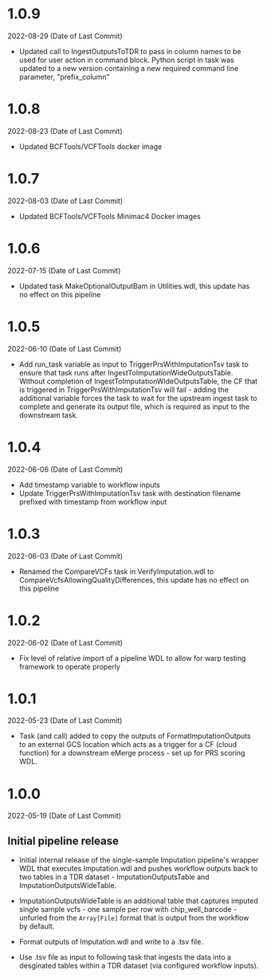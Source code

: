 # 1.0.9
2022-08-29 (Date of Last Commit)

* Updated call to IngestOutputsToTDR to pass in column names to be used for user action in command block. Python script in task was updated to a new version containing a new required command line parameter, "prefix_column"

# 1.0.8
2022-08-23 (Date of Last Commit)

* Updated BCFTools/VCFTools docker image

# 1.0.7
2022-08-03 (Date of Last Commit)

* Updated BCFTools/VCFTools Minimac4 Docker images

# 1.0.6
2022-07-15 (Date of Last Commit)

* Updated task MakeOptionalOutputBam in Utilities.wdl, this update has no effect on this pipeline

# 1.0.5
2022-06-10 (Date of Last Commit)

* Add run_task variable as input to TriggerPrsWithImputationTsv task to ensure that task runs after IngestToImputationWideOutputsTable. Without completion of IngestToImputationWideOutputsTable, the CF that is triggered in TriggerPrsWithImputationTsv will fail - adding the additional variable forces the task to wait for the upstream ingest task to complete and generate its output file, which is required as input to the downstream task.

# 1.0.4
2022-06-06 (Date of Last Commit)

* Add timestamp variable to workflow inputs
* Update TriggerPrsWithImputationTsv task with destination filename prefixed with timestamp from workflow input

 # 1.0.3
2022-06-03 (Date of Last Commit)

* Renamed the CompareVCFs task in VerifyImputation.wdl to CompareVcfsAllowingQualityDifferences, this update has no effect on this pipeline

# 1.0.2
2022-06-02 (Date of Last Commit)

* Fix level of relative import of a pipeline WDL to allow for warp testing framework to operate properly

# 1.0.1
2022-05-23 (Date of Last Commit)

* Task (and call) added to copy the outputs of FormatImputationOutputs to an external GCS location which acts as a trigger for a CF (cloud function) for a downstream eMerge process - set up for PRS scoring WDL.


# 1.0.0
2022-05-19 (Date of Last Commit)

## Initial pipeline release

* Initial internal release of the single-sample Imputation pipeline's wrapper WDL that executes Imputation.wdl and pushes workflow outputs back to two tables in a TDR dataset - ImputationOutputsTable and ImputationOutputsWideTable.

* ImputationOutputsWideTable is an additional table that captures imputed single sample vcfs - one sample per row with chip_well_barcode - unfurled from the `Array[File]` format that is output from the workflow by default. 

* Format outputs of Imputation.wdl and write to a .tsv file.
* Use .tsv file as input to following task that ingests the data into a desginated tables within a TDR dataset (via configured workflow inputs).